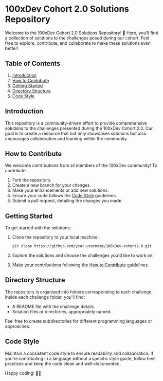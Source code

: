 # 100xDev Cohort 2.0 Solutions Repository

Welcome to the 100xDev Cohort 2.0 Solutions Repository! 🚀 Here, you'll find a collection of solutions to the challenges posed during our cohort. Feel free to explore, contribute, and collaborate to make these solutions even better!

## Table of Contents

1. [Introduction](#introduction)
2. [How to Contribute](#how-to-contribute)
3. [Getting Started](#getting-started)
4. [Directory Structure](#directory-structure)
5. [Code Style](#code-style)

## Introduction

This repository is a community-driven effort to provide comprehensive solutions to the challenges presented during the 100xDev Cohort 2.0. Our goal is to create a resource that not only showcases solutions but also encourages collaboration and learning within the community.

## How to Contribute

We welcome contributions from all members of the 100xDev community! To contribute:

1. Fork the repository.
2. Create a new branch for your changes.
3. Make your enhancements or add new solutions.
4. Ensure your code follows the [Code Style](#code-style) guidelines.
5. Submit a pull request, detailing the changes you made.

## Getting Started

To get started with the solutions:

1. Clone the repository to your local machine:

   ```bash   
   git clone https://github.com/your-username/100xDev-cohort2.0.git
   ```

2. Explore the solutions and choose the challenges you'd like to work on.

3. Make your contributions following the [How to Contribute](#how-to-contribute) guidelines.

## Directory Structure

The repository is organized into folders corresponding to each challenge. Inside each challenge folder, you'll find:

- A README file with the challenge details.
- Solution files or directories, appropriately named.

Feel free to create subdirectories for different programming languages or approaches.

## Code Style

Maintain a consistent code style to ensure readability and collaboration. If you're contributing in a language without a specific style guide, follow best practices and keep the code clean and well-documented.


Happy coding! 🚀✨
